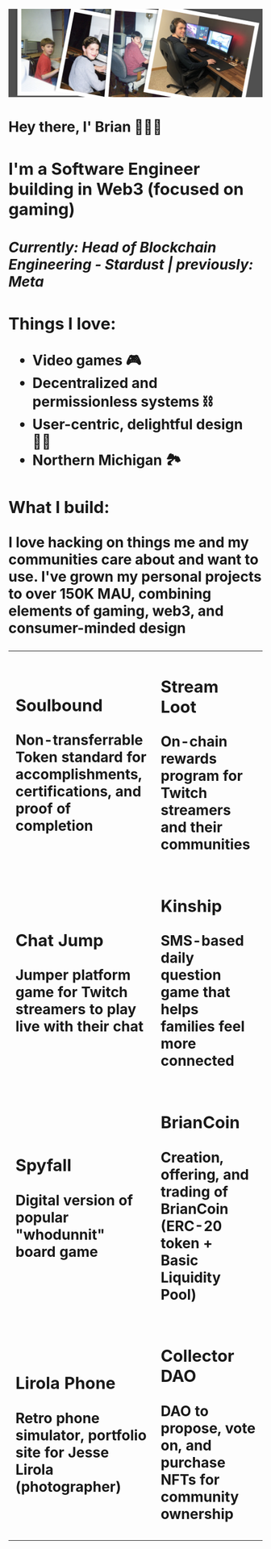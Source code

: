 ![Banner image](banner.png)
<h1>Hey there, I' Brian 👨🏼‍💻<h/1>
  <h3>I'm a Software Engineer building in Web3 (focused on gaming)</h3>
  <h4><i>Currently: Head of Blockchain Engineering - Stardust | previously: Meta</i></h4>
  <h3>Things I love:</h3>
  <p>
    <ul>
      <li>Video games 🎮</li>
      <li>Decentralized and permissionless systems ⛓️</li>
      <li>User-centric, delightful design 🖐🏻</li>
      <li>Northern Michigan 🏞️</li>
    </ul>
  </p>
  <h3>What I build:</h3>
  <p>I love hacking on things me and my communities care about and want to use. I've grown my personal projects to over <b>150K MAU</b>, combining elements of gaming, web3, and consumer-minded design</p>
  
 <table>
  <tr>
    <td>
      <h3>Soulbound</h3>
      <p>Non-transferrable Token standard for accomplishments, <br>certifications, and proof of completion</p>
    </td>
    <td >
      <h3>Stream Loot</h3>
      <p>On-chain rewards program for Twitch streamers and their communities</p>
    </td>
  </tr>
  <tr>
    <td>
      <h3>Chat Jump</h3>
      <p>Jumper platform game for Twitch streamers to play live with their chat</p>
    </td>
    <td>
      <h3>Kinship</h3>
      <p>SMS-based daily question game that helps families feel more connected</p>
    </td>
  </tr>
  <tr>
    <td>
      <h3>Spyfall</h3>
      <p>Digital version of popular "whodunnit" board game</p>
    </td>
    <td>
      <h3>BrianCoin</h3>
      <p>Creation, offering, and trading of BrianCoin (ERC-20 token + <br>Basic Liquidity Pool)</p>
    </td>
  </tr>
  <tr>
    <td>
      <h3>Lirola Phone</h3>
      <p>Retro phone simulator, portfolio site for Jesse Lirola (photographer)</p>
    </td>
    <td>
      <h3>Collector DAO</h3>
      <p>DAO to propose, vote on, and purchase NFTs for community ownership</p>
    </td>
  </tr>
</table>
  
